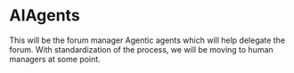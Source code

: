 # AIAgents
This will be the forum manager Agentic agents which will help delegate the forum. With standardization of the process, we will be moving to human managers at some point.
